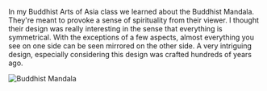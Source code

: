 In my Buddhist Arts of Asia class we learned about the Buddhist Mandala. They're meant to provoke a sense of spirituality from their viewer. I thought their design was really interesting in the sense that everything is symmetrical. With the exceptions of a few aspects, almost everything you see on one side can be seen mirrored on the other side. A very intriguing design, especially considering this design was crafted hundreds of years ago.

<img src="/tysons-random-musings/img/Mandala-Buddhist-6.jpg" alt="Buddhist Mandala">
